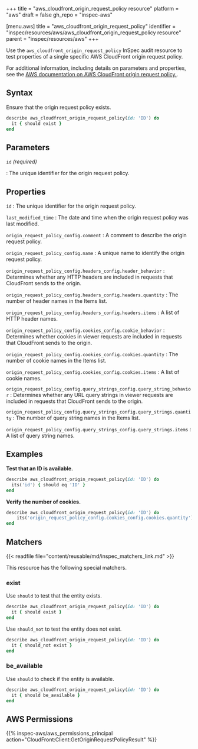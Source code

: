 +++
title = "aws_cloudfront_origin_request_policy resource"
platform = "aws"
draft = false
gh_repo = "inspec-aws"

[menu.aws]
title = "aws_cloudfront_origin_request_policy"
identifier = "inspec/resources/aws/aws_cloudfront_origin_request_policy resource"
parent = "inspec/resources/aws"
+++

Use the `aws_cloudfront_origin_request_policy` InSpec audit resource to test properties of a single specific AWS CloudFront origin request policy.

For additional information, including details on parameters and properties, see the [AWS documentation on AWS CloudFront origin request policy.](https://docs.aws.amazon.com/AWSCloudFormation/latest/UserGuide/aws-resource-cloudfront-originrequestpolicy.html).

## Syntax

Ensure that the origin request policy exists.

```ruby
describe aws_cloudfront_origin_request_policy(id: 'ID') do
  it { should exist }
end
```

## Parameters

`id` _(required)_

: The unique identifier for the origin request policy.

## Properties

`id`
: The unique identifier for the origin request policy.

`last_modified_time`
: The date and time when the origin request policy was last modified.

`origin_request_policy_config.comment`
: A comment to describe the origin request policy.

`origin_request_policy_config.name`
: A unique name to identify the origin request policy.

`origin_request_policy_config.headers_config.header_behavior`
: Determines whether any HTTP headers are included in requests that CloudFront sends to the origin.

`origin_request_policy_config.headers_config.headers.quantity`
: The number of header names in the Items list.

`origin_request_policy_config.headers_config.headers.items`
: A list of HTTP header names.

`origin_request_policy_config.cookies_config.cookie_behavior`
: Determines whether cookies in viewer requests are included in requests that CloudFront sends to the origin.

`origin_request_policy_config.cookies_config.cookies.quantity`
: The number of cookie names in the Items list.

`origin_request_policy_config.cookies_config.cookies.items`
: A list of cookie names.

`origin_request_policy_config.query_strings_config.query_string_behavior`
: Determines whether any URL query strings in viewer requests are included in requests that CloudFront sends to the origin.

`origin_request_policy_config.query_strings_config.query_strings.quantity`
: The number of query string names in the Items list.

`origin_request_policy_config.query_strings_config.query_strings.items`
: A list of query string names.

## Examples

**Test that an ID is available.**

```ruby
describe aws_cloudfront_origin_request_policy(id: 'ID') do
  its('id') { should eq 'ID' }
end
```

**Verify the number of cookies.**

```ruby
describe aws_cloudfront_origin_request_policy(id: 'ID') do
    its('origin_request_policy_config.cookies_config.cookies.quantity') { should eq 1 }
end
```

## Matchers

{{< readfile file="content/reusable/md/inspec_matchers_link.md" >}}

This resource has the following special matchers.

### exist

Use `should` to test that the entity exists.

```ruby
describe aws_cloudfront_origin_request_policy(id: 'ID') do
  it { should exist }
end
```

Use `should_not` to test the entity does not exist.

```ruby
describe aws_cloudfront_origin_request_policy(id: 'ID') do
  it { should_not exist }
end
```

### be_available

Use `should` to check if the entity is available.

```ruby
describe aws_cloudfront_origin_request_policy(id: 'ID') do
  it { should be_available }
end
```

## AWS Permissions

{{% inspec-aws/aws_permissions_principal action="CloudFront:Client:GetOriginRequestPolicyResult" %}}

